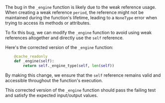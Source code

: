 The bug in the `_engine` function is likely due to the weak reference usage. When creating a weak reference `period`, the reference might not be maintained during the function's lifetime, leading to a `NoneType` error when trying to access its methods or attributes.

To fix this bug, we can modify the `_engine` function to avoid using weak references altogether and directly use the `self` reference.

Here's the corrected version of the `_engine` function:

```python
    @cache_readonly
    def _engine(self):
        return self._engine_type(self, len(self))
```

By making this change, we ensure that the `self` reference remains valid and accessible throughout the function's execution.

This corrected version of the `_engine` function should pass the failing test and satisfy the expected input/output values.